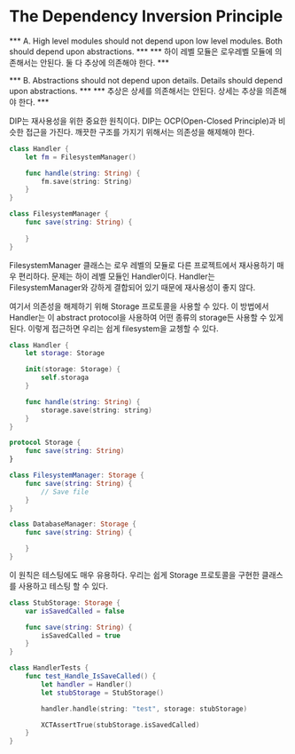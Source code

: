 # The Dependency Inversion Principle

*** A. High level modules should not depend upon low level modules. Both should depend upon abstractions. ***
*** 하이 레벨 모듈은 로우레벨 모듈에 의존해서는 안된다. 둘 다 추상에 의존해야 한다. ***

*** B. Abstractions should not depend upon details. Details should depend upon abstractions. ***
*** 추상은 상세를 의존해서는 안된다. 상세는 추상을 의존해야 한다. ***

DIP는 재사용성을 위한 중요한 원칙이다. DIP는 OCP(Open-Closed Principle)과 비슷한 접근을 가진다. 깨끗한 구조를 가지기 위해서는 의존성을 해제해야 한다.

```swift
class Handler {
	let fm = FilesystemManager()

	func handle(string: String) {
		fm.save(string: String)
	}
}

class FilesystemManager {
	func save(string: String) {
		
	}
}
```

FilesystemManager 클래스는 로우 레벨의 모듈로 다른 프로젝트에서 재사용하기 매우 편리하다. 문제는 하이 레벨 모듈인 Handler이다. Handler는 FilesystemManager와 강하게 결합되어 있기 때문에 재사용성이 좋지 않다. 

여기서 의존성을 해제하기 위해 Storage 프로토콜을 사용할 수 있다. 이 방법에서 Handler는 이 abstract protocol을 사용하여 어떤 종류의 storage든 사용할 수 있게 된다. 이렇게 접근하면 우리는 쉽게 filesystem을 교쳉할 수 있다.

```swift
class Handler {
	let storage: Storage

	init(storage: Storage) {
		self.storaga
	}

	func handle(string: String) {
		storage.save(string: string)
	}
}

protocol Storage {
	func save(string: String)
}

class FilesystemManager: Storage {
	func save(string: String) {
		// Save file
	}
}

class DatabaseManager: Storage {
	func save(string: String) {

	}
}
```

이 원칙은 테스팅에도 매우 유용하다. 우리는 쉽게 Storage 프로토콜을 구현한 클래스를 사용하고 테스팅 할 수 있다.

```swift
class StubStorage: Storage {
	var isSavedCalled = false

	func save(string: String) {
		isSavedCalled = true
	}
}

class HandlerTests {
	func test_Handle_IsSaveCalled() {
		let handler = Handler()
		let stubStorage = StubStorage()

		handler.handle(string: "test", storage: stubStorage)

		XCTAssertTrue(stubStorage.isSavedCalled)
	}
}
```